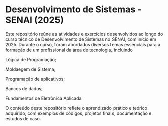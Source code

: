 # Desenvolvimento de Sistemas - SENAI (2025)
Este repositório reúne as atividades e exercícios desenvolvidos ao longo do curso técnico de Desenvolvimento de Sistemas no SENAI, com início em 2025. Durante o curso, foram abordados diversos temas essenciais para a formação de um profissional da área de tecnologia, incluindo 

Lógica de Programação;

Moldaegem de Sistema;

Programação de aplicativos;

Bancos de dados;

Fundamentos de Eletrônica Aplicada

O conteúdo deste repositório reflete o aprendizado prático e teórico adquirido, com exemplos de códigos, projetos finais, documentação e estudos de caso.
